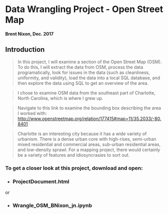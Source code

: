 # Data Wrangling Project - Open Street Map
__Brent Nixon, Dec. 2017__

## Introduction <a id='Introduction'></a>

>In this project, I will examine a section of the Open Street Map (OSM). To do this, I will extract the data from OSM, process the data programatically, look for issues in the data (such as cleanliness, uniformity, and validity), load the data into a local SQL database, and then explore the data using SQL to get an overview of the area.

>I chose to examine OSM data from the southeast part of Charlotte, North Carolina, which is where I grew up. 

>Navigate to this link to examine the bounding box describing the area I worked with: http://www.openstreetmap.org/relation/177415#map=11/35.2033/-80.8401

>Charlotte is an interesting city because it has a wide variety of urbanism. There is a dense urban core with high-rises, semi-urban mixed residential and commercial areas, sub-urban residential areas, and low-density sprawl. For a mapping project, there would certainly be a variety of features and idiosyncrasies to sort out. 

### To get a closer look at this project, download and open:
* ### ProjectDocument.html

or 
* ### Wrangle_OSM_BNixon_jn.ipynb
